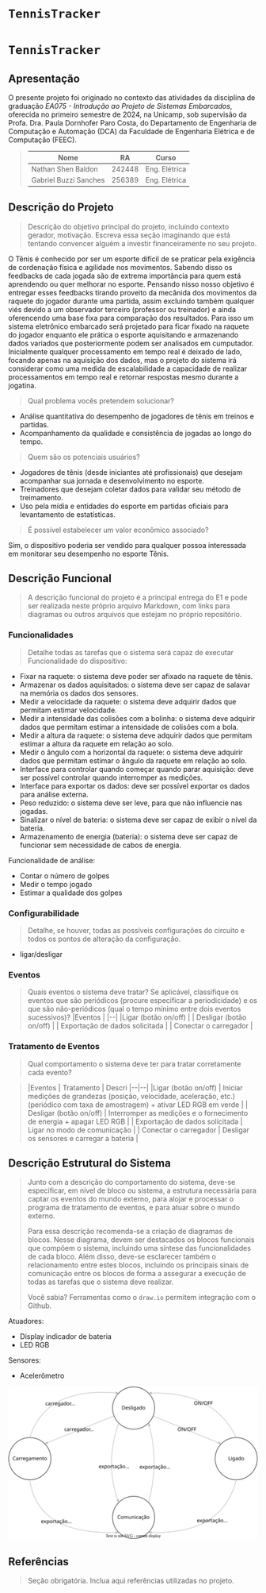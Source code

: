 # `TennisTracker`
# `TennisTracker`

## Apresentação

O presente projeto foi originado no contexto das atividades da disciplina de graduação *EA075 - Introdução ao Projeto de Sistemas Embarcados*, 
oferecida no primeiro semestre de 2024, na Unicamp, sob supervisão da Profa. Dra. Paula Dornhofer Paro Costa, do Departamento de Engenharia de Computação e Automação (DCA) da Faculdade de Engenharia Elétrica e de Computação (FEEC).


> |Nome  | RA | Curso|
> |--|--|--|
> | Nathan Shen Baldon  | 242448 | Eng. Elétrica|
> | Gabriel Buzzi Sanches  | 256389  | Eng. Elétrica|


## Descrição do Projeto
> Descrição do objetivo principal do projeto, incluindo contexto gerador, motivação.
> Escreva essa seção imaginando que está tentando convencer alguém a investir financeiramente no seu projeto.

O Tênis é conhecido por ser um esporte difícil de se praticar pela exigência de cordenação física e agilidade nos movimentos. Sabendo disso os feedbacks de cada jogada são de extrema importância para quem está aprendendo ou quer melhorar no esporte. Pensando nisso nosso objetivo é entregar esses feedbacks tirando proveito da mecânida dos movimentos da raquete do jogador durante uma partida, assim excluindo também qualquer viés devido a um observador terceiro (professor ou treinador) e ainda oferencendo uma base fixa para comparação dos resultados. Para isso um sistema eletrônico embarcado será projetado para ficar fixado na raquete do jogador enquanto ele prática o esporte aquisitando e armazenando dados variados que posteriormente podem ser analisados em cumputador. Inicialmente qualquer processamento em tempo real é deixado de lado, focando apenas na aquisição dos dados, mas o projeto do sistema irá considerar como uma medida de escalabilidade a capacidade de realizar processamentos em tempo real e retornar respostas mesmo durante a jogatina.  

> Qual problema vocês pretendem solucionar?
- Análise quantitativa do desempenho de jogadores de tênis em treinos e partidas.
- Acompanhamento da qualidade e consistência de jogadas ao longo do tempo.
  
> Quem são os potenciais usuários?
- Jogadores de tênis (desde iniciantes até profissionais) que desejam acompanhar sua jornada e desenvolvimento no esporte.
- Treinadores que desejam coletar dados para validar seu método de treimamento.
- Uso pela mídia e entidades do esporte em partidas oficiais para levantamento de estatísticas.
  
> É possível estabelecer um valor econômico associado?  

Sim, o dispositivo poderia ser vendido para qualquer possoa interessada em monitorar seu desempenho no esporte Tênis.

## Descrição Funcional
> A descrição funcional do projeto é a principal entrega do E1 e pode ser realizada neste próprio arquivo Markdown,
> com links para diagramas ou outros arquivos que estejam no próprio repositório.

### Funcionalidades
> Detalhe todas as tarefas que o sistema será capaz de executar  
Funcionalidade do dispositivo:
- Fixar na raquete: o sistema deve poder ser afixado na raquete de tênis.
- Armazenar os dados aquisitados: o sistema deve ser capaz de salavar na memória os dados dos sensores.
- Medir a velocidade da raquete: o sistema deve adquirir dados que permitam estimar velocidade.
- Medir a intensidade das colisões com a bolinha: o sistema deve adquirir dados que permitam estimar a intensidade de colisões com a bola.
- Medir a altura da raquete: o sistema deve adquirir dados que permitam estimar a altura da raquete em relação ao solo.
- Medir o ângulo com a horizontal da raquete: o sistema deve adquirir dados que permitam estimar o ângulo da raquete em relação ao solo.
- Interface para controlar quando começar quando parar aquisição: deve ser possível controlar quando interromper as medições.
- Interface para exportar os dados: deve ser possível exportar os dados para análise externa.
- Peso reduzido: o sistema deve ser leve, para que não influencie nas jogadas.
- Sinalizar o nível de bateria: o sistema deve ser capaz de exibir o nível da bateria.
- Armazenamento de energia (bateria): o sistema deve ser capaz de funcionar sem necessidade de cabos de energia.

Funcionalidade de análise:
- Contar o número de golpes
- Medir o tempo jogado
- Estimar a qualidade dos golpes

### Configurabilidade
> Detalhe, se houver, todas as possíveis configurações do circuito e todos os pontos de alteração da configuração.
- ligar/desligar

### Eventos
> Quais eventos o sistema deve tratar?
> Se aplicável, classifique os eventos que são periódicos (procure especificar a periodicidade) e os que são não-periódicos
> (qual o tempo mínimo entre dois eventos sucessivos)?
> |Eventos  | 
> |--|
> |Ligar (botão on/off)  | 
> | Desligar (botão on/off)  |
> | Exportação de dados solicitada |
> | Conectar o carregador | 

### Tratamento de Eventos
> Qual comportamento o sistema deve ter para tratar corretamente cada evento?

>
> |Eventos  | Tratamento  |  Descri
> |--|--|
> |Ligar (botão on/off)  | Iniciar medições de grandezas (posição, velocidade, aceleração, etc.) (periódico com taxa de amostragem) + ativar LED RGB em verde  |
> | Desligar (botão on/off)  | Interromper as medições e o fornecimento de energia + apagar LED RGB  |
> | Exportação de dados solicitada  |  Ligar no modo de comunicação  |
> | Conectar o carregador |  Desligar os sensores e carregar a bateria |

## Descrição Estrutural do Sistema
> Junto com a descrição do comportamento do sistema, deve-se especificar, em nível de bloco ou sistema, a estrutura necessária 
> para captar os eventos do mundo externo, para alojar e processar o programa de tratamento de eventos, e para atuar sobre o mundo externo.
>
> Para essa descrição recomenda-se a criação de diagramas de blocos.
> Nesse diagrama, devem ser destacados os blocos funcionais que compõem o sistema, incluindo uma síntese das funcionalidades de cada bloco.
> Além disso, deve-se esclarecer também o relacionamento entre estes blocos, incluindo os principais sinais de comunicação entre
> os blocos de forma a assegurar a execução de todas as tarefas que o sistema deve realizar.
> 
> Você sabia? Ferramentas como o `draw.io` permitem integração com o Github.

Atuadores:
- Display indicador de bateria
- LED RGB

Sensores:
- Acelerômetro


[![diagrama.svg editável](/projetos/tennistracker/diagrama.svg)](https://app.diagrams.net/#Hshen-n%2Fea075-2024.1%2Fmain%2Fprojetos%2Ftennistracker%2Fdiagrama.svg#%7B%22pageId%22%3A%2242789a77-a242-8287-6e28-9cd8cfd52e62%22%7D)







## Referências
> Seção obrigatória. Inclua aqui referências utilizadas no projeto.
